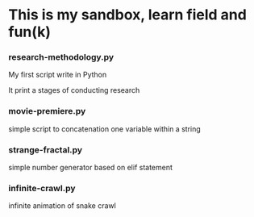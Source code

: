 # This is my sandbox, learn field and fun(k)

### research-methodology.py
My first script write in Python

It print a stages of conducting research

### movie-premiere.py
simple script to concatenation one variable within a string

### strange-fractal.py
simple number generator based on elif statement

### infinite-crawl.py
infinite animation of snake crawl